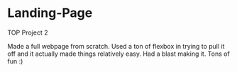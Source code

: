 # Landing-Page
TOP Project 2

Made a full webpage from scratch. Used a ton of flexbox in trying to pull it off and it actually made things relatively easy. 
Had a blast making it. Tons of fun :) 